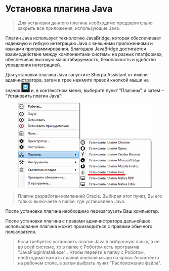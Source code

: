 # Установка плагина Java

> Для установки данного плагина необходимо предварительно закрыть все приложения, использующие Java.

Плагин Java использует технологию JavaBridge, которая обеспечивает надежную и гибкую интеграцию Java с внешними приложениями и языками программирования. Благодаря JavaBridge достигается взаимодействие между компонентами системы на разных платформах, обеспечивая высокую масштабируемость, безопасность и удобство управления интеграцией.

Для установки плагина Java запустите Sherpa Assistant от имени администратора, затем в трее нажмите правой кнопкой мыши на значок ![](../../../../../.gitbook/assets/2025-07-28_20-49-55.png) и, в контекстном меню, выберите пункт “Плагины”, а затем – "Установить плагин Java":

<figure><img src="../../../../../.gitbook/assets/2025-07-28_22-08-28.png" alt=""><figcaption></figcaption></figure>

> Плагин разработан компанией Oracle. Выбирая этот пункт, Вы его только включаете в папке, где установлена Java.&#x20;

После установки плагина необходимо перезагрузить Ваш компьютер.

После установки плагина с правами администратора дальнейшее использование плагина может производиться с правами обычного пользователя.

> Если требуется установить плагин Java в выбранную папку, а не во всей системе, то в папке с Роботом есть программа "JavaPluginInstall.exe" . Чтобы перейти в папку с Роботом, необходимо нажать правой кнопкой мыши на ярлык Ассистента на рабочем столе, а затем выбрать пункт "Расположение файла".

